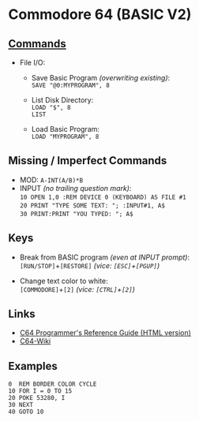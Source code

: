 Commodore 64 (BASIC V2)
============

[Commands](https://www.c64-wiki.com/wiki/C64-Commands)
----------

* File I/O:
  - Save Basic Program _(overwriting existing)_:  
    `SAVE "@0:MYPROGRAM", 8`

  - List Disk Directory:  
    `LOAD "$", 8`  
    `LIST`

  - Load Basic Program:  
    `LOAD "MYPROGRAM", 8`


Missing / Imperfect Commands
----------------------------

* MOD: `A-INT(A/B)*B`
* INPUT _(no trailing question mark)_:    
  `10 OPEN 1,0 :REM DEVICE 0 (KEYBOARD) AS FILE #1`  
  `20 PRINT "TYPE SOME TEXT: "; :INPUT#1, A$`  
  `30 PRINT:PRINT "YOU TYPED: "; A$`


Keys
----

* Break from BASIC program _(even at INPUT prompt)_:  
  `[RUN/STOP]`+`[RESTORE]` _(vice: `[ESC]`+`[PGUP]`)_

* Change text color to white:  
  `[COMMODORE]`+`[2]` _(vice: `[CTRL]`+`[2]`)_


Links
-----

* [C64 Programmer's Reference Guide (HTML version)](https://www.devili.iki.fi/Computers/Commodore/C64/Programmers_Reference/page_iii.html)
* [C64-Wiki](https://www.c64-wiki.com/wiki/Portal:Coding_languages)


Examples
--------

```basic
0  REM BORDER COLOR CYCLE
10 FOR I = 0 TO 15
20 POKE 53280, I
30 NEXT
40 GOTO 10
```
